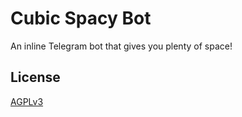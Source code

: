 # Cubic Spacy Bot

An inline Telegram bot that gives you plenty of space!

## License

[AGPLv3](LICENSE)
